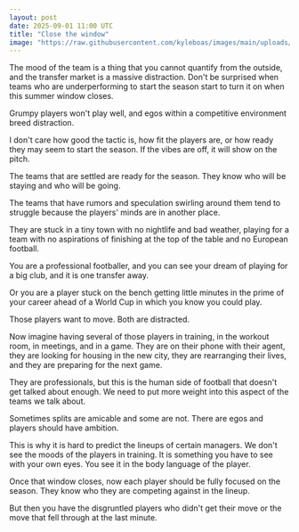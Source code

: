 ```yaml
---
layout: post
date: 2025-09-01 11:00 UTC
title: "Close the window"
image: "https://raw.githubusercontent.com/kyleboas/images/main/uploads/2025/08/31/Image-31Aug2025_19:18:32.png"
---
```


The mood of the team is a thing that you cannot quantify from the outside, and the transfer market is a massive distraction. Don't be surprised when teams who are underperforming to start the season start to turn it on when this summer window closes.

<!---more--->

Grumpy players won't play well, and egos within a competitive environment breed distraction.

I don't care how good the tactic is, how fit the players are, or how ready they may seem to start the season. If the vibes are off, it will show on the pitch.

The teams that are settled are ready for the season. They know who will be staying and who will be going.

The teams that have rumors and speculation swirling around them tend to struggle because the players' minds are in another place.

They are stuck in a tiny town with no nightlife and bad weather, playing for a team with no aspirations of finishing at the top of the table and no European football. 

You are a professional footballer, and you can see your dream of playing for a big club, and it is one transfer away.

Or you are a player stuck on the bench getting little minutes in the prime of your career ahead of a World Cup in which you know you could play.

Those players want to move. Both are distracted.

Now imagine having several of those players in training, in the workout room, in meetings, and in a game. They are on their phone with their agent, they are looking for housing in the new city, they are rearranging their lives, and they are preparing for the next game.

They are professionals, but this is the human side of football that doesn't get talked about enough. We need to put more weight into this aspect of the teams we talk about.

Sometimes splits are amicable and some are not. There are egos and players should have ambition.

This is why it is hard to predict the lineups of certain managers. We don't see the moods of the players in training. It is something you have to see with your own eyes. You see it in the body language of the player.

Once that window closes, now each player should be fully focused on the season. They know who they are competing against in the lineup.

But then you have the disgruntled players who didn't get their move or the move that fell through at the last minute.